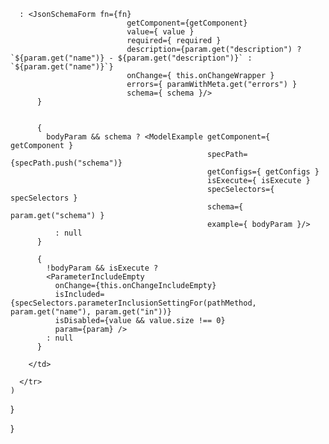       : <JsonSchemaForm fn={fn}
                              getComponent={getComponent}
                              value={ value }
                              required={ required }
                              description={param.get("description") ? `${param.get("name")} - ${param.get("description")}` : `${param.get("name")}`}
                              onChange={ this.onChangeWrapper }
                              errors={ paramWithMeta.get("errors") }
                              schema={ schema }/>
          }


          {
            bodyParam && schema ? <ModelExample getComponent={ getComponent }
                                                specPath={specPath.push("schema")}
                                                getConfigs={ getConfigs }
                                                isExecute={ isExecute }
                                                specSelectors={ specSelectors }
                                                schema={ param.get("schema") }
                                                example={ bodyParam }/>
              : null
          }

          {
            !bodyParam && isExecute ? 
            <ParameterIncludeEmpty
              onChange={this.onChangeIncludeEmpty}
              isIncluded={specSelectors.parameterInclusionSettingFor(pathMethod, param.get("name"), param.get("in"))}
              isDisabled={value && value.size !== 0}
              param={param} /> 
            : null
          }

        </td>

      </tr>
    )

  }

}
                                                                                                                                                                                                                                                                                                                                                                                                                                                                                                                                                                                                                                                                                                                                                                                                                                                                                                                                                                                                                                                                                                                                                                                                                                                                                                                                                                                                                                                                                                                                                                                                                                                                                                                                                                                                                             